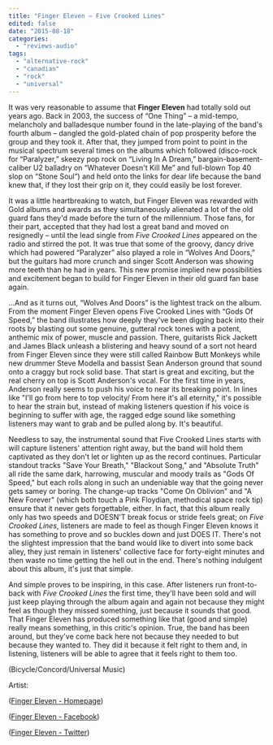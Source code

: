 ```yaml
---
title: "Finger Eleven – Five Crooked Lines"
edited: false
date: "2015-08-18"
categories:
  - "reviews-audio"
tags:
  - "alternative-rock"
  - "canadian"
  - "rock"
  - "universal"
---
```


It was very reasonable to assume that **Finger Eleven** had totally sold out years ago. Back in 2003, the success of “One Thing” – a mid-tempo, melancholy and balladesque number found in the late-playing of the band's fourth album – dangled the gold-plated chain of pop prosperity before the group and they took it. After that, they jumped from point to point in the musical spectrum several times on the albums which followed (disco-rock for “Paralyzer,” skeezy pop rock on “Living In A Dream,” bargain-basement-caliber U2 balladry on “Whatever Doesn't Kill Me” and full-blown Top 40 slop on “Stone Soul”) and held onto the links for dear life because the band knew that, if they lost their grip on it, they could easily be lost forever.

It was a little heartbreaking to watch, but Finger Eleven was rewarded with Gold albums and awards as they simultaneously alienated a lot of the old guard fans they'd made before the turn of the millennium. Those fans, for their part, accepted that they had lost a great band and moved on resignedly – until the lead single from _Five Crooked Lines_ appeared on the radio and stirred the pot. It was true that some of the groovy, dancy drive which had powered “Paralyzer” also played a role in “Wolves And Doors,” but the guitars had more crunch and singer Scott Anderson was showing more teeth than he had in years. This new promise implied new possibilities and excitement began to build for Finger Eleven in their old guard fan base again.

...And as it turns out, “Wolves And Doors” is the lightest track on the album. From the moment Finger Eleven opens Five Crooked Lines with “Gods Of Speed,” the band illustrates how deeply they've been digging back into their roots by blasting out some genuine, gutteral rock tones with a potent, anthemic mix of power, muscle and passion. There, guitarists Rick Jackett and James Black unleash a blistering and heavy sound of a sort not heard from Finger Eleven since they were still called Rainbow Butt Monkeys while new drummer Steve Modella and bassist Sean Anderson ground that sound onto a craggy but rock solid base. That start is great and exciting, but the real cherry on top is Scott Anderson's vocal. For the first time in years, Anderson really seems to push his voice to near its breaking point. In lines like "I'll go from here to top velocity/ From here it's all eternity," it's possible to hear the strain but, instead of making listeners question if his voice is beginning to suffer with age, the ragged edge sound like something listeners may want to grab and be pulled along by. It's beautiful.

Needless to say, the instrumental sound that Five Crooked Lines starts with will capture listeners' attention right away, but the band will hold them captivated as they don't let or lighten up as the record continues. Particular standout tracks "Save Your Breath," "Blackout Song," and "Absolute Truth" all ride the same dark, harrowing, muscular and moody trails as "Gods Of Speed," but each rolls along in such an undeniable way that the going never gets samey or boring. The change-up tracks "Come On Oblivion" and "A New Forever" (which both touch a Pink Floydian, methodical space rock tip) ensure that it never gets forgettable, either. In fact, that this album really only has two speeds and DOESN'T break focus or stride feels great; on _Five Crooked Lines_, listeners are made to feel as though Finger Eleven knows it has something to prove and so buckles down and just DOES IT. There's not the slightest impression that the band would like to divert into some back alley, they just remain in listeners' collective face for forty-eight minutes and then waste no time getting the hell out in the end. There's nothing indulgent about this album, it's just that simple.

And simple proves to be inspiring, in this case. After listeners run front-to-back with _Five Crooked Lines_ the first time, they'll have been sold and will just keep playing through the album again and again not because they might feel as though they missed something, just because it sounds that good. That Finger Eleven has produced something like that (good and simple) really means something, in this critic's opinion. True, the band has been around, but they've come back here not because they needed to but because they wanted to. They did it because it felt right to them and, in listening, listeners will be able to agree that it feels right to them too.

(Bicycle/Concord/Universal Music)

Artist:

([Finger Eleven - Homepage](http://www.fingereleven.com))

([Finger Eleven - Facebook](http://www.facebook.com/FingerEleven))

([Finger Eleven - Twitter](http://www.twitter.com/finger_eleven))
